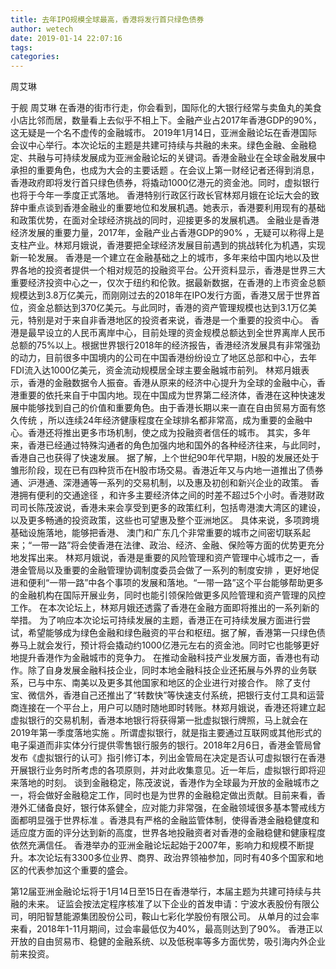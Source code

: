 ```yaml
---
title: 去年IPO规模全球最高，香港将发行首只绿色债券
author: wetech
date: 2019-01-14 22:07:16
tags: 
categories: 
---
```

周艾琳
<!-- more -->
于舰
周艾琳
在香港的街市行走，你会看到，国际化的大银行经常与卖鱼丸的美食小店比邻而居，数量看上去似乎不相上下。金融产业占2017年香港GDP的90%，这无疑是一个名不虚传的金融城市。
2019年1月14日，亚洲金融论坛在香港国际会议中心举行。本次论坛的主题是共建可持续与共融的未来。绿色金融、金融稳定、共融与可持续发展成为亚洲金融论坛的关键词。香港金融业在全球金融发展中承担的重要角色，也成为大会的主要话题 。在会议上第一财经记者还得到消息，香港政府即将发行首只绿色债券，将撬动1000亿港元的资金池。同时，虚拟银行也将于今年一季度正式落地。
香港特别行政区行政长官林郑月娥在论坛大会的致辞中重点谈到香港金融业的重要地位和发展机遇。她表示，香港要利用现有的基础和政策优势，在面对全球经济挑战的同时，迎接更多的发展机遇。
金融业是香港经济发展的重要力量，2017年，金融产业占香港GDP的90% ，无疑可以称得上是支柱产业。林郑月娥说，香港要把全球经济发展目前遇到的挑战转化为机遇，实现新一轮发展。
香港是一个建立在金融基础之上的城市，多年来给中国内地以及世界各地的投资者提供一个相对规范的投融资平台。公开资料显示，香港是世界三大重要经济投资中心之一，仅次于纽约和伦敦。据最新数据，在香港的上市资金总额规模达到3.8万亿美元，而刚刚过去的2018年在IPO发行方面，香港又居于世界首位，资金总额达到370亿美元。与此同时，香港的资产管理规模也达到3.1万亿美元，特别是对于来自非香港地区的投资者来说，香港是一个重要的投资中心。
香港是最早设立的人民币离岸中心，目前处理的资金规模总额达到全世界离岸人民币总额的75%以上。根据世界银行2018年的经济报告，香港经济发展具有非常强劲的动力，目前很多中国境内的公司在中国香港纷纷设立了地区总部和中心，去年FDI流入达1000亿美元，资金流动规模居全球主要金融城市前列。
林郑月娥表示，香港的金融数据令人振奋。香港从原来的经济中心提升为全球的金融中心，香港重要的依托来自于中国内地。现在中国成为世界第二经济体，香港在这种快速发展中能够找到自己的价值和重要角色。由于香港长期以来一直在自由贸易方面有悠久传统 ，所以连续24年经济健康程度在全球排名都非常高，成为重要的金融中心。香港还将推出更多市场机制，使之成为投融资者信任的城市。
其实，多年来，香港已经通过特殊沟通者的角色加强内地和国外的各种经济往来，与此同时，香港自己也获得了快速发展。
据了解，上个世纪90年代早期，H股的发展还处于雏形阶段，现在已有四种货币在H股市场交易。香港近年又与内地一道推出了债券通、沪港通、深港通等一系列的交易机制，以及惠及初创和新兴企业的政策。
香港拥有便利的交通途径 ，和许多主要经济体之间的时差不超过5个小时。香港财政司司长陈茂波说，香港未来会享受到更多的政策红利，包括粤港澳大湾区的建设，以及更多畅通的投资政策，这些也可望惠及整个亚洲地区。
具体来说，多项跨境基础设施落地，能够把香港、 澳门和广东几个非常重要的城市之间密切联系起来；“一带一路”将会使香港在法律、政治、经济、金融、保险等方面的优势更充分地发挥出来。
林郑月娥说，香港是重要的风险管理和资产管理中心城市之一，香港金管局以及重要的金融管理协调制度委员会做了一系列的制度安排 ，更好地促进和便利“一带一路”中各个事项的发展和落地。“一带一路”这个平台能够帮助更多的金融机构在国际开展业务，同时也能引领保险做更多风险管理和资产管理的风控工作。
在本次论坛上，林郑月娥还透露了香港在金融方面即将推出的一系列新的举措。
为了响应本次论坛可持续发展的主题，香港正在可持续发展方面进行尝试，希望能够成为绿色金融和绿色融资的平台和枢纽。据了解，香港第一只绿色债券马上就会发行，预计将会撬动约1000亿港元左右的资金池。同时它也能够更好地提升香港作为金融城市的竞争力。
在推动金融科技产业发展方面，香港也有动作。除了自身发展金融科技企业，同时本地金融科技企业还拓展与外界的业务联系，已与中东、南美以及更多其他国家和地区的企业进行对接合作。
除了支付宝、微信外，香港自己还推出了“转数快”等快速支付系统，把银行支付工具和运营商连接在一个平台上，用户可以随时随地即时转账。林郑月娥说，香港还将建立起虚拟银行的交易机制，香港本地银行将获得第一批虚拟银行牌照，马上就会在2019年第一季度落地实施 。所谓虚拟银行，就是指主要通过互联网或其他形式的电子渠道而非实体分行提供零售银行服务的银行。2018年2月6日，香港金管局曾发布《虚拟银行的认可》指引修订本，列出金管局在决定是否认可虚拟银行在香港开展银行业务时所考虑的各项原则，并对此收集意见。近一年后，虚拟银行即将迎来落地的时刻。
谈到金融稳定，陈茂波说，香港作为全球最为开放的金融城市之一，将会做好金融稳定工作，同时也是为世界的金融稳定做出贡献。目前来看，香港外汇储备良好，银行体系健全，应对能力非常强，在金融领域很多基本警戒线方面都明显强于世界标准 。香港具有严格的金融监管体制，使得香港金融稳健度和适应度方面的评分达到新的高度，世界各地投融资者对香港的金融稳健和健康程度依然充满信任。
香港举办的亚洲金融论坛起始于2007年，影响力和规模不断提升。本次论坛有3300多位业界、商界、政治界领袖参加，同时有40多个国家和地区的代表参加这个重要的盛会。
 
 
第12届亚洲金融论坛将于1月14日至15日在香港举行，本届主题为共建可持续与共融的未来。
证监会按法定程序核准了以下企业的首发申请：宁波水表股份有限公司，明阳智慧能源集团股份公司，鞍山七彩化学股份有限公司。
从单月的过会率来看，2018年1-11月期间，过会率最低仅为40%，最高则达到了90%。
香港正以开放的自由贸易市、稳健的金融系统、以及低税率等多方面优势，吸引海内外企业前来投资。
